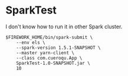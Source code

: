 # SparkTest

I don't know how to run it in other Spark cluster.

    $FIREWORK_HOME/bin/spark-submit \
        --env els \
        --spark-version 1.5.1-SNAPSHOT \
        --master yarn-client \
        --class com.cueroqu.App \
        SparkTest-1.0-SNAPSHOT.jar \
        10
